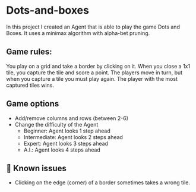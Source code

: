 # Dots-and-boxes
In this project I created an Agent that is able to play the game Dots and Boxes. It uses a minimax algorithm with alpha-bet pruning.

## Game rules:
You play on a grid and take a border by clicking on it. When you close a 1x1 tile, you capture the tile and score a point. The players move in turn, but when you capture a tile you must play again. The player with the most captured tiles wins.

## Game options
- Add/remove columns and rows (between 2-6)
- Change the difficulty of the Agent
  - Beginner: Agent looks 1 step ahead
  - Intermediate: Agent looks 2 steps ahead
  - Expert: Agent looks 3 steps ahead
  - A.I.: Agent looks 4 steps ahead

## :bug: Known issues
- Clicking on the edge (corner) of a border sometimes takes a wrong tile.
